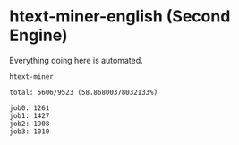 # htext-miner-english (Second Engine)

Everything doing here is automated.

```
htext-miner

total: 5606/9523 (58.86800378032133%)

job0: 1261
job1: 1427
job2: 1908
job3: 1010
```